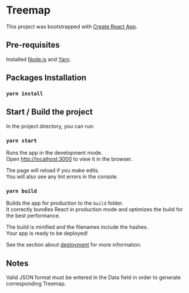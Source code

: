 # Treemap

This project was bootstrapped with [Create React App](https://github.com/facebook/create-react-app).

## Pre-requisites

Installed [Node.js](https://nodejs.org/en/) and [Yarn](https://classic.yarnpkg.com/en/docs/install/).

## Packages Installation

### `yarn install`

## Start / Build the project

In the project directory, you can run:

### `yarn start`

Runs the app in the development mode.\
Open [http://localhost:3000](http://localhost:3000) to view it in the browser.

The page will reload if you make edits.\
You will also see any lint errors in the console.

### `yarn build`

Builds the app for production to the `build` folder.\
It correctly bundles React in production mode and optimizes the build for the best performance.

The build is minified and the filenames include the hashes.\
Your app is ready to be deployed!

See the section about [deployment](https://facebook.github.io/create-react-app/docs/deployment) for more information.

## Notes

Valid JSON format must be entered in the Data field in order to generate corresponding Treemap.
